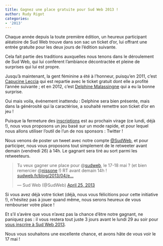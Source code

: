 ```yaml
---
title: Gagnez une place gratuite pour Sud Web 2013 !
author: Rudy Rigot
categories:
- '2013'
---
```


Chaque année depuis la toute première édition, un heureux participant aléatoire de Sud Web trouve dans son sac un ticket d&rsquo;or, lui offrant une entrée gratuite pour les deux jours de l&rsquo;édition suivante.

Cela fait partie des traditions auxquelles nous tenons dans le déroulement de Sud Web, qui lui confèrent l&rsquo;ambiance décontractée et pleine de surprises qui lui est propre.

Jusqu&rsquo;à maintenant, la gent féminine a été à l&rsquo;honneur, puisqu&rsquo;en 2011, c&rsquo;est [Capucine Leccia][1] qui est repartie avec le ticket gratuit dont elle a profité l&rsquo;année suivante ; et en 2012, c&rsquo;est [Delphine Malassingne][2] qui a eu la bonne surprise.

Oui mais voila, événement inattendu : Delphine sera bien présente, mais dans la générosité qui la caractérise, a souhaité remettre son ticket d&rsquo;or en jeu !

Puisque la fermeture des [inscriptions][3] est au prochain virage (ce lundi, déjà !), nous vous proposons un jeu basé sur un mode rapide, et pour lequel nous allons utiliser l&rsquo;outil de l&rsquo;un de nos sponsors : Twitter !

Nous venons de poster un tweet avec notre compte [@SudWeb][4], et pour participer, nous vous proposons tout simplement de le retweeter avant demain (vendredi 26) à 14h. Le gagnant sera tiré au sort parmi les retweeteurs.

<blockquote class="twitter-tweet">
  <p>
    Tu veux gagner une place pour @<a href="https://twitter.com/sudweb">sudweb</a>, le 17-18 mai ? (et bien remercier @<a href="https://twitter.com/nissone">nissone</a> !) RT avant demain 14h ! <a href="http://t.co/Or9EXoVcf1" title="http://sudweb.fr/blog/2013/entree-gratuite-sudweb-2013/">sudweb.fr/blog/2013/04/e…</a>
  </p>

  <p>
    &mdash; Sud Web (@SudWeb) <a href="https://twitter.com/SudWeb/status/327362193257541633">April 25, 2013</a>
  </p>
</blockquote>

Si vous avez déjà votre ticket (déjà, nous vous félicitions pour cette initiative !), n&rsquo;hésitez pas à jouer quand même, nous serons heureux de vous rembourser votre place !

Et s&rsquo;il s&rsquo;avère que vous n&rsquo;avez pas la chance d&rsquo;être notre gagnant, ne paniquez pas : il vous restera tout juste 3 jours avant le lundi 29 au soir pour [vous inscrire à Sud Web 2013][3].

Nous vous souhaitons une excellente chance, et avons hâte de vous voir le 17 mai !

 [1]: http://twitter.com/webpetitefleur
 [2]: http://twitter.com/nissone
 [3]: http://sudweb.fr/2013/inscription.html
 [4]: http://twitter.com/sudweb
